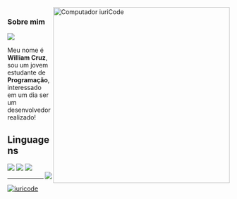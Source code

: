 <img src="https://raw.githubusercontent.com/MicaelliMedeiros/micaellimedeiros/master/image/computer-illustration.png" min-width="400px" max-width="400px" width="400px" align="right" alt="Computador iuriCode">

### Sobre mim 

<img src="https://img.shields.io/static/v1?label=Overview&message=William Cruz&color=f8efd4&style=for-the-badge&logo=GitHub">

<p>

Meu nome é **William Cruz**, sou um jovem estudante de **Programação**, interessado em um dia ser um desenvolvedor realizado!

<p>


</p>



<p>

## Linguagens 
<img src="https://img.shields.io/badge/HTML5-E34F26?style=for-the-badge&logo=html5&logoColor=white">

<img src="https://img.shields.io/badge/CSS-239120?&style=for-the-badge&logo=css3&logoColor=white">

<img src="https://img.shields.io/badge/JavaScript-F7DF1E?style=for-the-badge&logo=javascript&logoColor=black">
<br>

<img align='right' src="https://github-readme-stats.vercel.app/api?username=williamhsk1&show_icons=true&title_color=783c00&text_color=af552e&icon_color=783c00&bg_color=f8efd4&cache_seconds=2300">
<hr>

[![iuricode](https://github-readme-stats.vercel.app/api/top-langs/?username=williamhsk1&hide=html&layout=compact&theme=default)](https://github.com/williamhsk1/)
